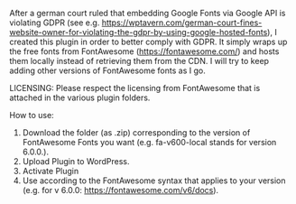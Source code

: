After a german court ruled that embedding Google Fonts via Google API is violating GDPR  (see e.g. https://wptavern.com/german-court-fines-website-owner-for-violating-the-gdpr-by-using-google-hosted-fonts), I created this plugin in order to better comply with GDPR. It simply wraps up the free fonts from FontAwesome (https://fontawesome.com/) and hosts them locally instead of retrieving them from the CDN. I will try to keep adding other versions of FontAwesome fonts as I go. 

LICENSING: Please respect the licensing from FontAwesome that is attached in the various plugin folders. 

How to use: 
1) Download the folder (as .zip) corresponding to the version of FontAwesome Fonts you want (e.g. fa-v600-local stands for version 6.0.0.).
2) Upload Plugin to WordPress.
3) Activate Plugin
4) Use according to the FontAwesome syntax that applies to your version (e.g. for v 6.0.0: https://fontawesome.com/v6/docs).

